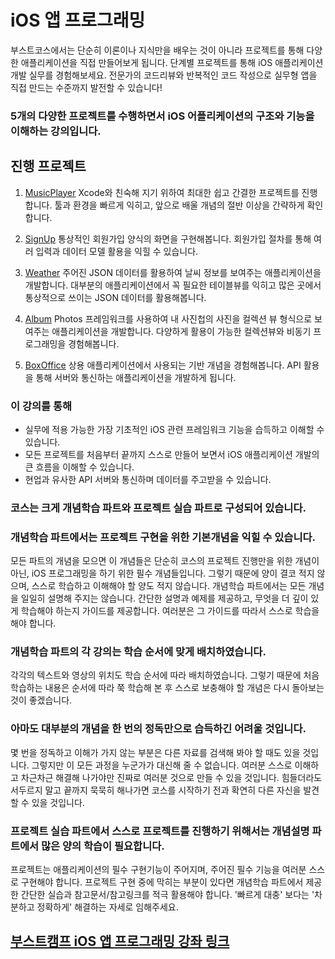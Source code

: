 # iOS 앱 프로그래밍
부스트코스에서는 단순히 이론이나 지식만을 배우는 것이 아니라 프로젝트를 통해 다양한 애플리케이션을 직접 만들어보게 됩니다. 단계별 프로젝트를 통해 iOS 애플리케이션 개발 실무를 경험해보세요. 전문가의 코드리뷰와 반복적인 코드 작성으로 실무형 앱을 직접 만드는 수준까지 발전할 수 있습니다!

### 5개의 다양한 프로젝트를 수행하면서 iOS 어플리케이션의 구조와 기능을 이해하는 강의입니다.


## 진행 프로젝트
1. [MusicPlayer]()
    Xcode와 친숙해 지기 위하여 최대한 쉽고 간결한 프로젝트를 진행합니다. 툴과 환경을 빠르게 익히고, 앞으로 배울 개념의 절반 이상을 간략하게 확인합니다.

2. [SignUp]()
    통상적인 회원가입 양식의 화면을 구현해봅니다. 회원가입 절차를 통해 여러 입력과 데이터 모델 활용을 익힐 수 있습니다.
    
3. [Weather]()
    주어진 JSON 데이터를 활용하여 날씨 정보를 보여주는 애플리케이션을 개발합니다. 대부분의 애플리케이션에서 꼭 필요한 테이블뷰를 익히고 많은 곳에서 통상적으로 쓰이는 JSON 데이터를 활용해봅니다.
    
4. [Album]()
    Photos 프레임워크를 사용하여 내 사진첩의 사진을 컬렉션 뷰 형식으로 보여주는 애플리케이션을 개발합니다. 다양하게 활용이 가능한 컬렉션뷰와 비동기 프로그래밍을 경험해봅니다.
    
5. [BoxOffice]()
    상용 애플리케이션에서 사용되는 기반 개념을 경험해봅니다. API 활용을 통해 서버와 통신하는 애플리케이션을 개발하게 됩니다.

### 이 강의를 통해
- 실무에 적용 가능한 가장 기초적인 iOS 관련 프레임워크 기능을 습득하고 이해할 수 있습니다.
- 모든 프로젝트를 처음부터 끝까지 스스로 만들어 보면서 iOS 애플리케이션 개발의 큰 흐름을 이해할 수 있습니다.
- 현업과 유사한 API 서버와 통신하며 데이터를 주고받을 수 있습니다.

### 코스는 크게 개념학습 파트와 프로젝트 실습 파트로 구성되어 있습니다.

### 개념학습 파트에서는 프로젝트 구현을 위한 기본개념을 익힐 수 있습니다.
모든 파트의 개념을 모으면 이 개념들은 단순히 코스의 프로젝트 진행만을 위한 개념이 아닌, iOS 프로그래밍을 하기 위한 필수 개념들입니다. 그렇기 때문에 양이 결코 적지 않으며, 스스로 학습하고 이해해야 할 양도 적지 않습니다. 개념학습 파트에서는 모든 개념을 일일히 설명해 주지는 않습니다. 간단한 설명과 예제를 제공하고, 무엇을 더 깊이 있게 학습해야 하는지 가이드를 제공합니다. 여러분은 그 가이드를 따라서 스스로 학습을 해야 합니다.

### 개념학습 파트의 각 강의는 학습 순서에 맞게 배치하였습니다.
각각의 텍스트와 영상의 위치도 학습 순서에 따라 배치하였습니다. 그렇기 때문에 처음 학습하는 내용은 순서에 따라 쭉 학습해 본 후 스스로 보충해야 할 개념은 다시 돌아보는 것이 좋겠습니다.


### 아마도 대부분의 개념을 한 번의 정독만으로 습득하긴 어려울 것입니다.
몇 번을 정독하고 이해가 가지 않는 부분은 다른 자료를 검색해 봐야 할 때도 있을 것입니다. 그렇지만 이 모든 과정을 누군가가 대신해 줄 수 없습니다. 여러분 스스로 이해하고 차근차근 해결해 나가야만 진짜로 여러분 것으로 만들 수 있을 것입니다. 힘들더라도 서두르지 말고 끝까지 묵묵히 해나가면 코스를 시작하기 전과 확연히 다른 자신을 발견할 수 있을 것입니다.

### 프로젝트 실습 파트에서 스스로 프로젝트를 진행하기 위해서는 개념설명 파트에서 많은 양의 학습이 필요합니다.
프로젝트는 애플리케이션의 필수 구현기능이 주어지며, 주어진 필수 기능을 여러분 스스로 구현해야 합니다. 프로젝트 구현 중에 막히는 부분이 있다면 개념학습 파트에서 제공한 간단한 실습과 참고문서/참고링크를 적극 활용해야 합니다. '빠르게 대충' 보다는 '차분하고 정확하게' 해결하는 자세로 임해주세요.

## [부스트캠프 iOS 앱 프로그래밍 강좌 링크](https://www.boostcourse.org/mo326?type=stay)